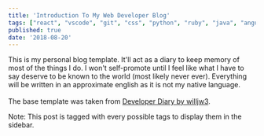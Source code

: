 ```yaml
---
title: 'Introduction To My Web Developer Blog'
tags: ["react", "vscode", "git", "css", "python", "ruby", "java", "angular", "html", "php", "mongodb", "graphql", "gatsby" ]
published: true
date: '2018-08-20'
---
```


This is my personal blog template. It'll act as a diary to keep memory of most of the things I do. 
I won't self-promote until I feel like what I have to say deserve to be known to the world (most likely never ever).
Everything will be written in an approximate english as it is not my native language.<br>  
The base template was taken from
[Developer Diary by willjw3](https://www.gatsbyjs.com/starters/willjw3/gatsby-starter-developer-diary).<br>  

Note: This post is tagged with every possible tags to display them in the sidebar.
